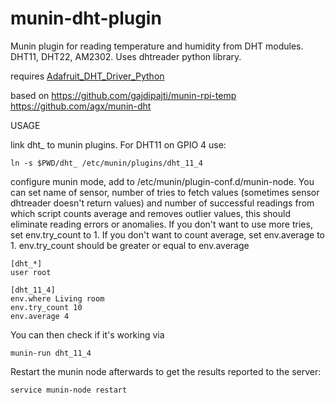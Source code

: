 # munin-dht-plugin
Munin plugin for reading temperature and humidity from DHT modules. DHT11, DHT22, AM2302. Uses dhtreader python library.

requires <a href="https://github.com/adafruit/Adafruit-Raspberry-Pi-Python-Code/tree/master/Adafruit_DHT_Driver_Python">Adafruit_DHT_Driver_Python</a>

based on
<a href="https://github.com/gajdipajti/munin-rpi-temp">https://github.com/gajdipajti/munin-rpi-temp</a>
<a href="https://github.com/agx/munin-dht">https://github.com/agx/munin-dht</a>


USAGE

link dht_ to munin plugins. For DHT11 on GPIO 4 use:
    
    ln -s $PWD/dht_ /etc/munin/plugins/dht_11_4

configure munin mode, add to /etc/munin/plugin-conf.d/munin-node. You can set name of sensor, number of tries to fetch values (sometimes sensor dhtreader doesn't return values) and number of successful readings from which script counts average and removes outlier values, this should eliminate reading errors or anomalies. If you don't want to use more tries, set env.try_count to 1. If you don't want to count average, set env.average to 1. env.try_count should be greater or equal to env.average
    
    [dht_*]
    user root

    [dht_11_4]
    env.where Living room
    env.try_count 10
    env.average 4

You can then check if it's working via

    munin-run dht_11_4

Restart the munin node afterwards to get the results reported to the server:

    service munin-node restart

